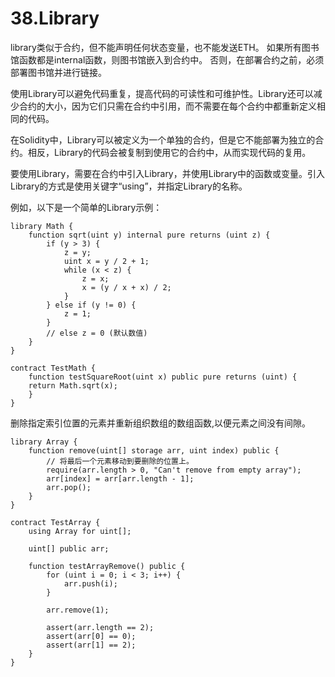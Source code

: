 # 38.Library
library类似于合约，但不能声明任何状态变量，也不能发送ETH。
如果所有图书馆函数都是internal函数，则图书馆嵌入到合约中。
否则，在部署合约之前，必须部署图书馆并进行链接。

使用Library可以避免代码重复，提高代码的可读性和可维护性。Library还可以减少合约的大小，因为它们只需在合约中引用，而不需要在每个合约中都重新定义相同的代码。

在Solidity中，Library可以被定义为一个单独的合约，但是它不能部署为独立的合约。相反，Library的代码会被复制到使用它的合约中，从而实现代码的复用。

要使用Library，需要在合约中引入Library，并使用Library中的函数或变量。引入Library的方式是使用关键字“using”，并指定Library的名称。

例如，以下是一个简单的Library示例：
```solidity
library Math {
    function sqrt(uint y) internal pure returns (uint z) {
        if (y > 3) {
            z = y;
            uint x = y / 2 + 1;
            while (x < z) {
                z = x;
                x = (y / x + x) / 2;
            }
        } else if (y != 0) {
            z = 1;
        }
        // else z = 0 (默认数值)
    }
}

contract TestMath {
    function testSquareRoot(uint x) public pure returns (uint) {
    return Math.sqrt(x);
    }
}
```
删除指定索引位置的元素并重新组织数组的数组函数,以便元素之间没有间隙。
```solidity
library Array {
    function remove(uint[] storage arr, uint index) public {
        // 将最后一个元素移动到要删除的位置上。
        require(arr.length > 0, "Can't remove from empty array");
        arr[index] = arr[arr.length - 1];
        arr.pop();
    }
}

contract TestArray {
    using Array for uint[];

    uint[] public arr;

    function testArrayRemove() public {
        for (uint i = 0; i < 3; i++) {
            arr.push(i);
        }

        arr.remove(1);

        assert(arr.length == 2);
        assert(arr[0] == 0);
        assert(arr[1] == 2);
    }
}
```